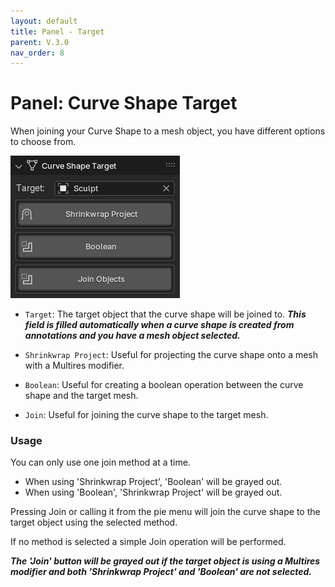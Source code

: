 ```yaml
---
layout: default
title: Panel - Target
parent: V.3.0
nav_order: 8
---
```


# Panel: Curve Shape Target
When joining your Curve Shape to a mesh object, you have different options to choose from. 

![target](../assets/target.png)

- `Target`: The target object that the curve shape will be joined to.
***This field is filled automatically when a curve shape is created from annotations and you have a mesh object selected.***

- `Shrinkwrap Project`: Useful for projecting the curve shape onto a mesh with a Multires modifier. 

- `Boolean`: Useful for creating a boolean operation between the curve shape and the target mesh.

- `Join`: Useful for joining the curve shape to the target mesh.

### Usage
You can only use one join method at a time.

* When using 'Shrinkwrap Project', 'Boolean' will be grayed out.
* When using 'Boolean', 'Shrinkwrap Project' will be grayed out.

Pressing Join or calling it from the pie menu will join the curve shape to the target object using the selected method.

If no method is selected a simple Join operation will be performed.

***The 'Join' button will be grayed out if the target object is using a Multires modifier and both 'Shrinkwrap Project' and 'Boolean' are not selected.***